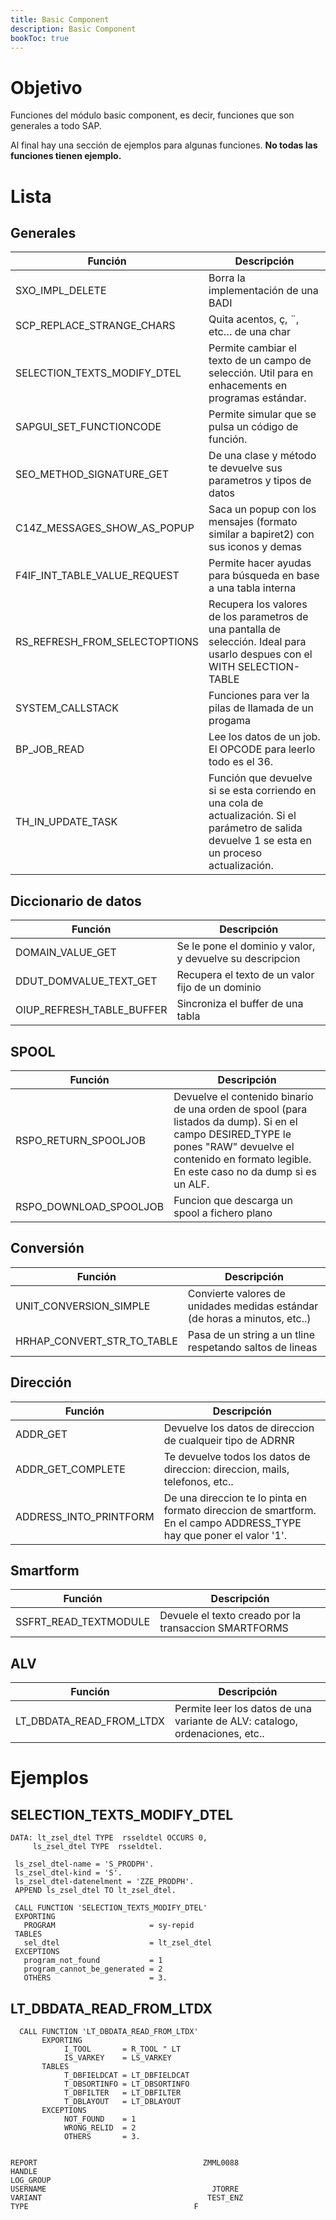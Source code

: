 ```yaml
---
title: Basic Component
description: Basic Component
bookToc: true
---
```


# Objetivo

Funciones del módulo basic component, es decir, funciones que son generales a todo SAP.

Al final hay una sección de ejemplos para algunas funciones. **No todas las funciones tienen ejemplo.**

# Lista

## Generales

Función | Descripción
--------|--------
SXO_IMPL_DELETE | Borra la implementación de una BADI
SCP_REPLACE_STRANGE_CHARS | Quita acentos, ç, ¨, etc… de una char
SELECTION_TEXTS_MODIFY_DTEL | Permite cambiar el texto de un campo de selección. Util para en enhacements en programas estándar.
SAPGUI_SET_FUNCTIONCODE | Permite simular que se pulsa un código de función.
SEO_METHOD_SIGNATURE_GET | De una clase y método te devuelve sus parametros y tipos de datos
C14Z_MESSAGES_SHOW_AS_POPUP | Saca un popup con los mensajes (formato similar a bapiret2) con sus iconos y demas
F4IF_INT_TABLE_VALUE_REQUEST | Permite hacer ayudas para búsqueda en base a una tabla interna
RS_REFRESH_FROM_SELECTOPTIONS |	Recupera los valores de los parametros de una pantalla de selección. Ideal para usarlo despues con el WITH SELECTION-TABLE
SYSTEM_CALLSTACK | Funciones para ver la pilas de llamada de un progama
BP_JOB_READ | Lee los datos de un job. El OPCODE para leerlo todo es el 36.
TH_IN_UPDATE_TASK | Función que devuelve si se esta corriendo en una cola de actualización. Si el parámetro de salida devuelve 1 se esta en un proceso actualización.


## Diccionario de datos

Función | Descripción
--------|--------
DOMAIN_VALUE_GET | Se le pone el dominio y valor, y devuelve su descripcion
DDUT_DOMVALUE_TEXT_GET | Recupera el texto de un valor fijo de un dominio
OIUP_REFRESH_TABLE_BUFFER | Sincroniza el buffer de una tabla

## SPOOL

Función | Descripción
--------|--------
RSPO_RETURN_SPOOLJOB | Devuelve el contenido binario de una orden de spool (para listados da dump). Si en el campo DESIRED_TYPE le pones "RAW" devuelve el contenido en formato legible. En este caso no da dump si es un ALF.
RSPO_DOWNLOAD_SPOOLJOB | Funcion que descarga un spool a fichero plano

## Conversión

Función | Descripción
--------|--------
UNIT_CONVERSION_SIMPLE | Convierte valores de unidades medidas estándar (de horas a minutos, etc..)
HRHAP_CONVERT_STR_TO_TABLE | Pasa de un string a un tline respetando saltos de lineas 

## Dirección

Función | Descripción
--------|--------
ADDR_GET | Devuelve los datos de direccion de cualqueir tipo de ADRNR
ADDR_GET_COMPLETE | Te devuelve todos los datos de direccion: direccion, mails, telefonos, etc..
ADDRESS_INTO_PRINTFORM | De una direccion te lo pinta en formato direccion de smartform. En el campo ADDRESS_TYPE hay que poner el valor '1'.

## Smartform

Función | Descripción
--------|--------
SSFRT_READ_TEXTMODULE | Devuele el texto creado por la transaccion SMARTFORMS

## ALV

Función | Descripción
--------|--------
LT_DBDATA_READ_FROM_LTDX | Permite leer los datos de una variante de ALV: catalogo, ordenaciones, etc..


 # Ejemplos 

 ## SELECTION_TEXTS_MODIFY_DTEL

 ```tpl
DATA: lt_zsel_dtel TYPE  rsseldtel OCCURS 0,
      ls_zsel_dtel TYPE  rsseldtel.

  ls_zsel_dtel-name = 'S_PRODPH'.
  ls_zsel_dtel-kind = 'S'.
  ls_zsel_dtel-datenelment = 'ZZE_PRODPH'.
  APPEND ls_zsel_dtel TO lt_zsel_dtel.

  CALL FUNCTION 'SELECTION_TEXTS_MODIFY_DTEL'
  EXPORTING
    PROGRAM                     = sy-repid
  TABLES
    sel_dtel                    = lt_zsel_dtel
  EXCEPTIONS
    program_not_found           = 1
    program_cannot_be_generated = 2
    OTHERS                      = 3.
```
## LT_DBDATA_READ_FROM_LTDX
```tpl
  CALL FUNCTION 'LT_DBDATA_READ_FROM_LTDX'
       EXPORTING
            I_TOOL       = R_TOOL " LT
            IS_VARKEY    = LS_VARKEY
       TABLES
            T_DBFIELDCAT = LT_DBFIELDCAT
            T_DBSORTINFO = LT_DBSORTINFO
            T_DBFILTER   = LT_DBFILTER
            T_DBLAYOUT   = LT_DBLAYOUT
       EXCEPTIONS
            NOT_FOUND    = 1
            WRONG_RELID  = 2
            OTHERS       = 3.


REPORT                                     ZMML0088
HANDLE                                    
LOG_GROUP                                    
USERNAME                                     JTORRE
VARIANT                                     TEST_ENZ
TYPE                                     F
```